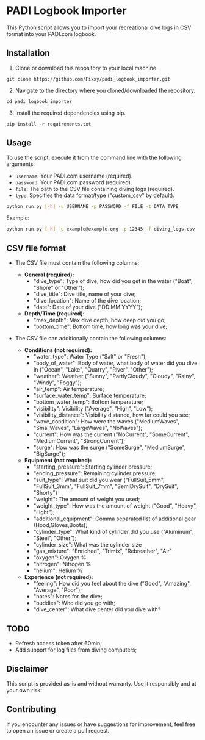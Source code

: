 # PADI Logbook Importer

This Python script allows you to import your recreational dive logs in CSV format into your PADI.com logbook.

## Installation

1. Clone or download this repository to your local machine.

```
git clone https://github.com/Fixxy/padi_logbook_importer.git
```

2. Navigate to the directory where you cloned/downloaded the repository.

```
cd padi_logbook_importer
```

3. Install the required dependencies using pip.

```
pip install -r requirements.txt
```

## Usage

To use the script, execute it from the command line with the following arguments:

- `username`: Your PADI.com username (required).
- `password`: Your PADI.com password (required).
- `file`: The path to the CSV file containing diving logs (required).
- `type`: Specifies the data format/type ("custom_csv" by default).

```bash
python run.py [-h] -u USERNAME -p PASSWORD -f FILE -t DATA_TYPE
```

Example:

```bash
python run.py [-h] -u example@example.org -p 12345 -f diving_logs.csv -t custom_csv
```

## CSV file format
- The CSV file must contain the following columns:
  - **General (required):**
    - "dive_type": Type of dive, how did you get in the water ("Boat", "Shore" or "Other");
    - "dive_title": Dive title, name of your dive;
    - "dive_location": Name of the dive location;
    - "date": Date of your dive ("DD.MM.YYYY");
  - **Depth/Time (required):**
    - "max_depth": Max dive depth, how deep did you go;
    - "bottom_time": Bottom time, how long was your dive;

- The CSV file can additionally contain the following columns:
  - **Conditions (not required):**
    - "water_type": Water Type ("Salt" or "Fresh");
    - "body_of_water": Body of water, what body of water did you dive in ("Ocean", "Lake", "Quarry", "River", "Other");
    - "weather": Weather ("Sunny", "PartlyCloudy", "Cloudy", "Rainy", "Windy", "Foggy");
    - "air_temp": Air temperature;
    - "surface_water_temp": Surface temperature;
    - "bottom_water_temp": Bottom temperature;
    - "visibility": Visibility ("Average", "High", "Low");
    - "visibility_distance": Visibility distance, how far could you see;
    - "wave_condition": How were the waves ("MediumWaves", "SmallWaves", "LargeWaves", "NoWaves");
    - "current": How was the current ("NoCurrent", "SomeCurrent", "MediumCurrent", "StrongCurrent");
    - "surge": How was the surge ("SomeSurge", "MediumSurge", "BigSurge");
  - **Equipment (not required):**
    - "starting_pressure": Starting cylinder pressure;
    - "ending_pressure": Remaining cylinder pressure;
    - "suit_type": What suit did you wear ("FullSuit_5mm", "FullSuit_3mm", "FullSuit_7mm", "SemiDrySuit", "DrySuit", "Shorty")
    - "weight": The amount of weight you used;
    - "weight_type": How was the amount of weight ("Good", "Heavy", "Light");
    - "additional_equipment": Comma separated list of additional gear (Hood,Gloves,Boots);
    - "cylinder_type": What kind of cylinder did you use ("Aluminum", "Steel", "Other");
    - "cylinder_size": What was the cylinder size
    - "gas_mixture": "Enriched", "Trimix", "Rebreather", "Air"
    - "oxygen": Oxygen %
    - "nitrogen": Nitrogen %
    - "helium": Helium %
  - **Experience (not required):**
    - "feeling": How did you feel about the dive ("Good", "Amazing", "Average", "Poor");
    - "notes": Notes for the dive;
    - "buddies": Who did you go with;
    - "dive_center": What dive center did you dive with?

## TODO

- Refresh access token after 60min;
- Add support for log files from diving computers;

## Disclaimer

This script is provided as-is and without warranty. Use it responsibly and at your own risk.

## Contributing

If you encounter any issues or have suggestions for improvement, feel free to open an issue or create a pull request.
